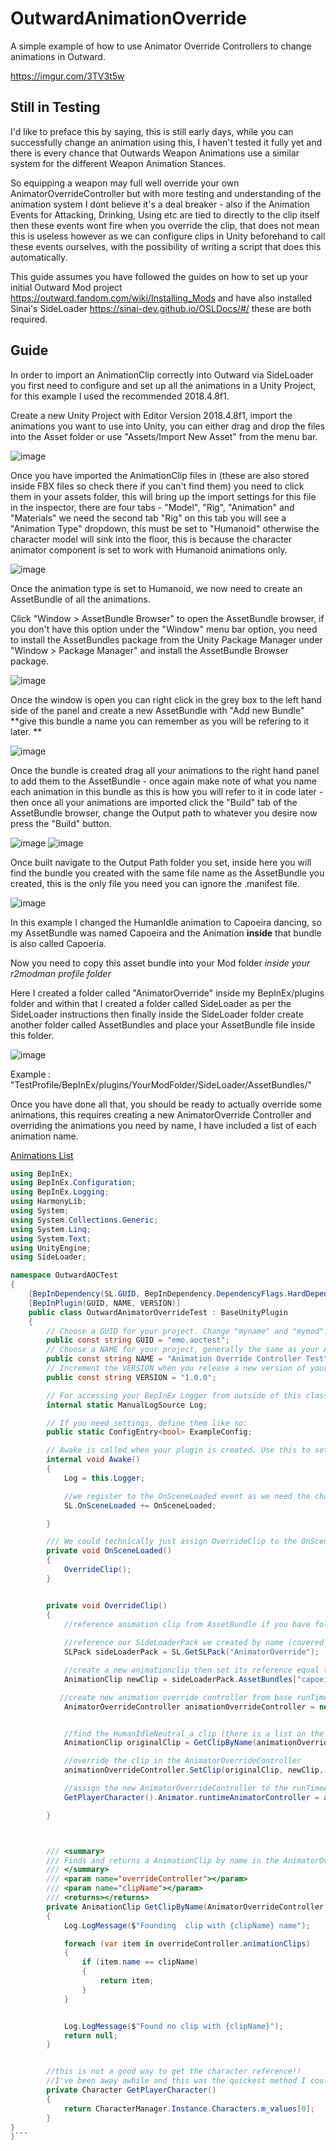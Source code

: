 # OutwardAnimationOverride
A simple example of how to use Animator Override Controllers to change animations in Outward.

https://imgur.com/3TV3t5w

## Still in Testing
I'd like to preface this by saying, this is still early days, while you can successfully change an animation using this, I haven't tested it fully yet and there is every chance that Outwards Weapon Animations use a similar system for the different Weapon Animation Stances.

So equipping a weapon may full well override your own AnimatorOverrideController but with more testing and understanding of the animation system I dont believe it's a deal breaker - also if the Animation Events for Attacking, Drinking, Using etc are tied to directly to the clip itself then these events wont fire when you override the clip, that does not mean this is useless however as we can configure clips in Unity beforehand to call these events ourselves, with the possibility of writing a script that does this automatically.


This guide assumes you have followed the guides on how to set up your initial Outward Mod project 
https://outward.fandom.com/wiki/Installing_Mods 
and have also installed Sinai's SideLoader https://sinai-dev.github.io/OSLDocs/#/ 
these are both required.

 
 ## Guide 
 
In order to import an AnimationClip correctly into Outward via SideLoader you first need to configure and set up all the animations in a Unity Project, for this example I used the recommended 2018.4.8f1.

Create a new Unity Project with Editor Version 2018.4.8f1, import the animations you want to use into Unity, you can either drag and drop the files into the Asset folder or use "Assets/Import New Asset" from the menu bar.

![image](https://user-images.githubusercontent.com/3288858/152446579-21b2c8e4-40b7-4a03-b7bf-f9b2f3723bc4.png)

Once you have imported the AnimationClip files in (these are also stored inside FBX files so check there if you can't find them) you need to click them in your assets folder, this will bring up the import settings for this file in the inspector, there are four tabs - "Model", "Rig", "Animation" and "Materials" we need the second tab "Rig" on this tab you will see a "Animation Type" dropdown, this must be set to "Humanoid" otherwise the character model will sink into the floor, this is because the character animator component is set to work with Humanoid animations only.

![image](https://user-images.githubusercontent.com/3288858/152446718-5c4d79d2-ec55-4eb4-a197-5e479427a4d1.png)


Once the animation type is set to Humanoid, we now need to create an AssetBundle of all the animations. 


Click "Window > AssetBundle Browser" to open the AssetBundle browser, if you don't have this option under the "Window" menu bar option, you need to install the AssetBundles package from the Unity Package Manager under "Window > Package Manager" and install the AssetBundle Browser package. 

![image](https://user-images.githubusercontent.com/3288858/152446786-bc4effb0-2130-44be-a847-6c6ff8c4c360.png)


Once the window is open you can right click in the grey box to the left hand side of the panel and create a new AssetBundle with "Add new Bundle" **give this bundle a name you can remember as you will be refering to it later. **

![image](https://user-images.githubusercontent.com/3288858/152446907-2a734843-d19c-403c-b469-b6004dad0d16.png)


Once the bundle is created drag all your animations to the right hand panel to add them to the AssetBundle - once again make note of what you name each animation in this bundle as this is how you will refer to it in code later - then once all your animations are imported click the "Build" tab of the AssetBundle browser, change the Output path to whatever you desire now press the "Build" button.

![image](https://user-images.githubusercontent.com/3288858/152447347-24378fa0-e743-42a5-90c9-8243a36950c0.png)
![image](https://user-images.githubusercontent.com/3288858/152447362-dfb97ecd-ad38-4a3c-84bc-ad732e2ed5e9.png)


Once built navigate to the Output Path folder you set, inside here you will find the bundle you created with the same file name as the AssetBundle you created, this is the only file you need you can ignore the .manifest file. 

![image](https://user-images.githubusercontent.com/3288858/152447079-8dc00268-c0de-4eb6-a3fe-d671905ff24a.png)


In this example I changed the HumanIdle animation to Capoeira dancing, so my AssetBundle was named Capoeira and the Animation **inside** that bundle is also called Capoeria.




Now you need to copy this asset bundle into your Mod folder *inside your r2modman profile folder* 


Here I created a folder called "AnimatorOverride" inside my BepInEx/plugins folder and within that I created a folder called SideLoader as per the SideLoader instructions then finally inside the SideLoader folder create another folder called AssetBundles and place your AssetBundle file inside this folder. 

![image](https://user-images.githubusercontent.com/3288858/152447249-b4d3778b-abae-4a50-a30c-dc9759071462.png)


Example : "TestProfile/BepInEx/plugins/YourModFolder/SideLoader/AssetBundles/"


Once you have done all that, you should be ready to actually override some animations, this requires creating a new AnimatorOverride Controller and overriding the animations you need by name, I have included a list of each animation name.

[Animations List](https://github.com/Grim-/OutwardAnimationOverride/files/7998984/message.txt)


```C#
using BepInEx;
using BepInEx.Configuration;
using BepInEx.Logging;
using HarmonyLib;
using System;
using System.Collections.Generic;
using System.Linq;
using System.Text;
using UnityEngine;
using SideLoader;

namespace OutwardAOCTest
{
    [BepInDependency(SL.GUID, BepInDependency.DependencyFlags.HardDependency)]
    [BepInPlugin(GUID, NAME, VERSION)]
    public class OutwardAnimatorOverrideTest : BaseUnityPlugin
    {
        // Choose a GUID for your project. Change "myname" and "mymod".
        public const string GUID = "emo.aoctest";
        // Choose a NAME for your project, generally the same as your Assembly Name.
        public const string NAME = "Animation Override Controller Test";
        // Increment the VERSION when you release a new version of your mod.
        public const string VERSION = "1.0.0";

        // For accessing your BepInEx Logger from outside of this class (MyMod.Log)
        internal static ManualLogSource Log;

        // If you need settings, define them like so:
        public static ConfigEntry<bool> ExampleConfig;

        // Awake is called when your plugin is created. Use this to set up your mod.
        internal void Awake()
        {
            Log = this.Logger;

            //we register to the OnSceneLoaded event as we need the character to exist in scene before we can override it's AnimatorController.
            SL.OnSceneLoaded += OnSceneLoaded;

        }

        /// We could technically just assign OverrideClip to the OnSceneLoaded event but I wanted to be explicit in what code does what.
        private void OnSceneLoaded()
        {
            OverrideClip();
        }


        private void OverrideClip()
        {
            //reference animation clip from AssetBundle if you have followed the guide then these names should be familiar to you, the first name is the name of the AssetBundle and the second is the name of the animation asset itself
           
            //reference our SideLoaderPack we created by name (covered in SL docs), I called mine AnimatorOverride
            SLPack sideLoaderPack = SL.GetSLPack("AnimatorOverride");

            //create a new animationclip then set its reference equal to our animation clip in our bundle, make sure we cast this back to an AnimationClip
            AnimationClip newClip = sideLoaderPack.AssetBundles["capoeira"].LoadAsset<AnimationClip>("capoeira");

           //create new animation override controller from base runTimeAnimatorController
            AnimatorOverrideController animationOverrideController = new AnimatorOverrideController(GetPlayerCharacter().Animator.runtimeAnimatorController);


            //find the HumanIdleNeutral_a clip (there is a list on the GitHub of all animations)
            AnimationClip originalClip = GetClipByName(animationOverrideController, "HumanIdleNeutral_a");

            //override the clip in the AnimatorOverrideController
            animationOverrideController.SetClip(originalClip, newClip, true);

            //assign the new AnimatorOverrideController to the runTimeAnimatorController property
            GetPlayerCharacter().Animator.runtimeAnimatorController = animationOverrideController;

        }



        /// <summary>
        /// Finds and returns a AnimationClip by name in the AnimatorOverrideController
        /// </summary>
        /// <param name="overrideController"></param>
        /// <param name="clipName"></param>
        /// <returns></returns>
        private AnimationClip GetClipByName(AnimatorOverrideController overrideController, string clipName)
        {
            Log.LogMessage($"Founding  clip with {clipName} name");

            foreach (var item in overrideController.animationClips)
            {
                if (item.name == clipName)
                {
                    return item;
                }
            }


            Log.LogMessage($"Found no clip with {clipName}");
            return null;
        }


        //this is not a good way to get the character reference!! 
        //I've been away awhile and this was the quickest method I could find at short notice :D
        private Character GetPlayerCharacter()
        {
            return CharacterManager.Instance.Characters.m_values[0];
        }
}
}```

